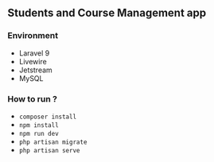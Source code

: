 ## Students and Course Management app

 ### Environment 
 
 - Laravel 9 
 - Livewire
 - Jetstream
 - MySQL

 ### How to run ? 

 - ```composer install```
 - ```npm install```
 - ```npm run dev```
 - ```php artisan migrate```
 - ```php artisan serve```